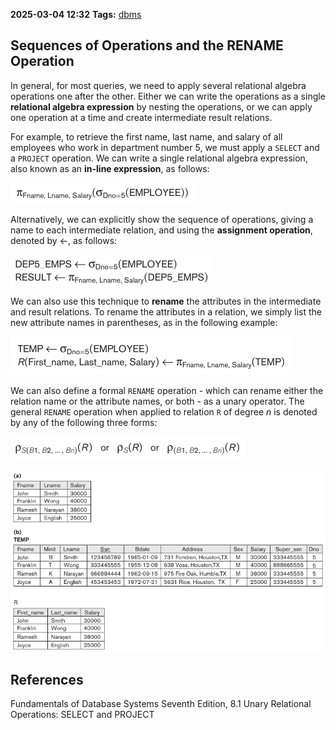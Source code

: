 **2025-03-04 12:32**
**Tags:** [dbms](../2%20-%20tags/dbms.md)

## Sequences of Operations and the RENAME Operation
In general, for most queries, we need to apply several relational algebra operations one after the other. Either we can write the operations as a single **relational algebra expression** by nesting the operations, or we can apply one operation at a time and create intermediate result relations.

For example, to retrieve the first name, last name, and salary of all employees who work in department number 5, we must apply a `SELECT` and a `PROJECT` operation. We can write a single relational algebra expression, also known as an **in-line expression**, as follows:

![](../attachments/Pasted%20image%2020250304123530.png)

Alternatively, we can explicitly show the sequence of operations, giving a name to each intermediate relation, and using the **assignment operation**, denoted by <-, as follows:

![](../attachments/Pasted%20image%2020250304123635.png)

We can also use this technique to **rename** the attributes in the intermediate and result relations. To rename the attributes in a relation, we simply list the new attribute names in parentheses, as in the following example:

![](../attachments/Pasted%20image%2020250304123803.png)

We can also define a formal `RENAME` operation - which can rename either the relation name or the attribute names, or both - as a unary operator. The general `RENAME` operation when applied to relation `R` of degree $n$ is denoted by any of the following three forms:

![](../attachments/Pasted%20image%2020250304123949.png)

![](../attachments/Pasted%20image%2020250304124002.png)


## References
Fundamentals of Database Systems Seventh Edition, 8.1 Unary Relational Operations: SELECT and PROJECT